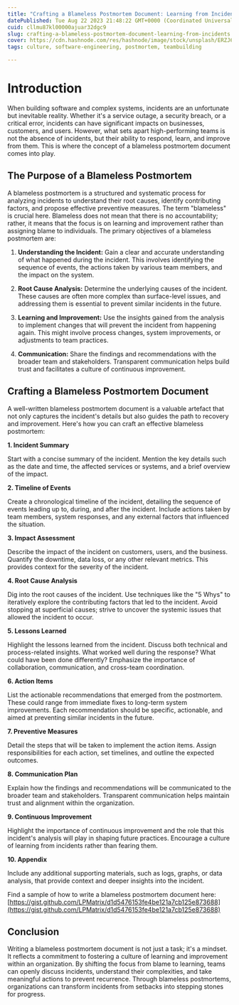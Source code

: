 ```yaml
---
title: "Crafting a Blameless Postmortem Document: Learning from Incidents"
datePublished: Tue Aug 22 2023 21:48:22 GMT+0000 (Coordinated Universal Time)
cuid: cllmu87kl00000ajuar32dgc9
slug: crafting-a-blameless-postmortem-document-learning-from-incidents
cover: https://cdn.hashnode.com/res/hashnode/image/stock/unsplash/ERZJ6a7aPW0/upload/d85cecce791faa792a5729f64172688f.jpeg
tags: culture, software-engineering, postmortem, teambuilding

---
```


# Introduction

When building software and complex systems, incidents are an unfortunate but inevitable reality. Whether it's a service outage, a security breach, or a critical error, incidents can have significant impacts on businesses, customers, and users. However, what sets apart high-performing teams is not the absence of incidents, but their ability to respond, learn, and improve from them. This is where the concept of a blameless postmortem document comes into play.

## The Purpose of a Blameless Postmortem

A blameless postmortem is a structured and systematic process for analyzing incidents to understand their root causes, identify contributing factors, and propose effective preventive measures. The term "blameless" is crucial here. Blameless does not mean that there is no accountability; rather, it means that the focus is on learning and improvement rather than assigning blame to individuals. The primary objectives of a blameless postmortem are:

1. **Understanding the Incident:** Gain a clear and accurate understanding of what happened during the incident. This involves identifying the sequence of events, the actions taken by various team members, and the impact on the system.
    
2. **Root Cause Analysis:** Determine the underlying causes of the incident. These causes are often more complex than surface-level issues, and addressing them is essential to prevent similar incidents in the future.
    
3. **Learning and Improvement:** Use the insights gained from the analysis to implement changes that will prevent the incident from happening again. This might involve process changes, system improvements, or adjustments to team practices.
    
4. **Communication:** Share the findings and recommendations with the broader team and stakeholders. Transparent communication helps build trust and facilitates a culture of continuous improvement.
    

## Crafting a Blameless Postmortem Document

A well-written blameless postmortem document is a valuable artefact that not only captures the incident's details but also guides the path to recovery and improvement. Here's how you can craft an effective blameless postmortem:

**1\. Incident Summary**

Start with a concise summary of the incident. Mention the key details such as the date and time, the affected services or systems, and a brief overview of the impact.

**2\. Timeline of Events**

Create a chronological timeline of the incident, detailing the sequence of events leading up to, during, and after the incident. Include actions taken by team members, system responses, and any external factors that influenced the situation.

**3\. Impact Assessment**

Describe the impact of the incident on customers, users, and the business. Quantify the downtime, data loss, or any other relevant metrics. This provides context for the severity of the incident.

**4\. Root Cause Analysis**

Dig into the root causes of the incident. Use techniques like the "5 Whys" to iteratively explore the contributing factors that led to the incident. Avoid stopping at superficial causes; strive to uncover the systemic issues that allowed the incident to occur.

**5\. Lessons Learned**

Highlight the lessons learned from the incident. Discuss both technical and process-related insights. What worked well during the response? What could have been done differently? Emphasize the importance of collaboration, communication, and cross-team coordination.

**6\. Action Items**

List the actionable recommendations that emerged from the postmortem. These could range from immediate fixes to long-term system improvements. Each recommendation should be specific, actionable, and aimed at preventing similar incidents in the future.

**7\. Preventive Measures**

Detail the steps that will be taken to implement the action items. Assign responsibilities for each action, set timelines, and outline the expected outcomes.

**8\. Communication Plan**

Explain how the findings and recommendations will be communicated to the broader team and stakeholders. Transparent communication helps maintain trust and alignment within the organization.

**9\. Continuous Improvement**

Highlight the importance of continuous improvement and the role that this incident's analysis will play in shaping future practices. Encourage a culture of learning from incidents rather than fearing them.

**10\. Appendix**

Include any additional supporting materials, such as logs, graphs, or data analysis, that provide context and deeper insights into the incident.

Find a sample of how to write a blameless postmortem document here: [https://gist.github.com/LPMatrix/d1d5476153fe4be121a7cb125e873688](https://gist.github.com/LPMatrix/d1d5476153fe4be121a7cb125e873688)

## Conclusion

Writing a blameless postmortem document is not just a task; it's a mindset. It reflects a commitment to fostering a culture of learning and improvement within an organization. By shifting the focus from blame to learning, teams can openly discuss incidents, understand their complexities, and take meaningful actions to prevent recurrence. Through blameless postmortems, organizations can transform incidents from setbacks into stepping stones for progress.